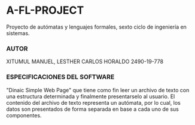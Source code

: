 # A-FL-PROJECT
Proyecto de autómatas y lenguajes formales, sexto ciclo de ingeniería en sistemas.

### AUTOR
XITUMUL MANUEL, LESTHER CARLOS HORALDO
2490-19-778

### ESPECIFICACIONES DEL SOFTWARE
"Dinaic Simple Web Page" que tiene como fin leer un archivo de texto con una estructura determinada y finalmente presentarselo al usuario. El contenido del archivo de texto 
representa un autómata, por lo cual, los datos son presentados de forma separada en base a cada uno de sus componentes.

